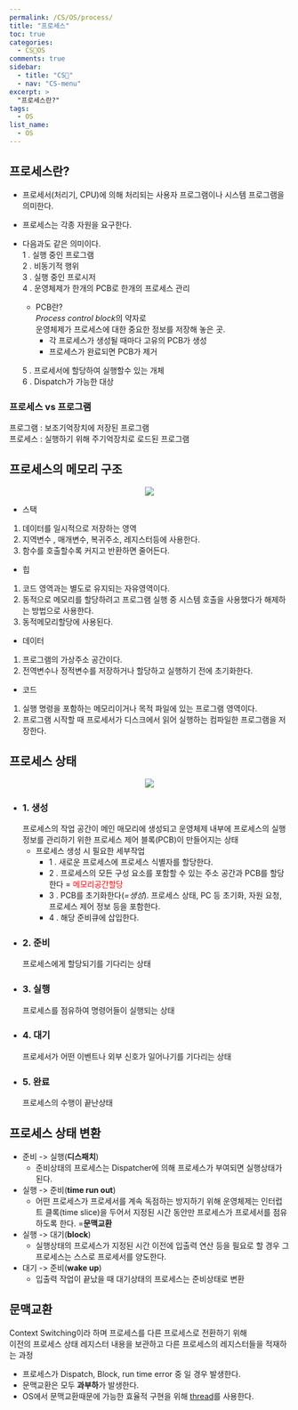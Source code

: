 ```yaml
---
permalink: /CS/OS/process/
title: "프로세스"
toc: true
categories:
  - CS🐰OS
comments: true
sidebar:
  - title: "CS🐰"
  - nav: "CS-menu"
excerpt: >
  "프로세스란?"
tags:
  - OS
list_name:
  - OS
---
```

## 프로세스란?
- 프로세서(처리기, CPU)에 의해 처리되는 사용자 프로그램이나 시스템 프로그램을 의미한다.  
- 프로세스는 각종 자원을 요구한다.

- 다음과도 같은 의미이다.  
1 . 실행 중인 프로그램  
2 . 비동기적 행위  
3 . 실행 중인 프로시저  
4 . 운영체제가 한개의 PCB로 한개의 프로세스 관리  
   - PCB란?  
     *Process control block*의 약자로  
     운영체제가 프로세스에 대한 중요한 정보를 저장해 놓은 곳.  
     - 각 프로세스가 생성될 때마다 고유의 PCB가 생성  
     - 프로세스가 완료되면 PCB가 제거  

   5 . 프로세서에 할당하여 실행할수 있는 개체  
   6 . Dispatch가 가능한 대상

### 프로세스 vs 프로그램
프로그램 : 보조기억장치에 저장된 프로그램  
프로세스 : 실행하기 위해 주기억장치로 로드된 프로그램

## 프로세스의 메모리 구조

<p align="center"><img src="{{site.baseurl}}/assets/images/CS/process.png"></p>

- 스택   
1) 데이터를 일시적으로 저장하는 영역  
2) 지역변수 , 매개변수, 복귀주소, 레지스터등에 사용한다.  
3) 함수를 호출할수록 커지고 반환하면 줄어든다.  

- 힙  
1) 코드 영역과는 별도로 유지되는 자유영역이다.  
2) 동적으로 메모리를 할당하려고 프로그램 실행 중 시스템 호출을 사용했다가 해제하는 방법으로 사용한다.  
3) 동적메모리할당에 사용된다.  

- 데이터  
1) 프로그램의 가상주소 공간이다.  
2) 전역변수나 정적변수를 저장하거나 할당하고 실행하기 전에 초기화한다.  

- 코드  
1) 실행 명령을 포함하는 메모리이거나 목적 파일에 있는 프로그램 영역이다.  
2) 프로그램 시작할 때 프로세서가 디스크에서 읽어 실행하는 컴파일한 프로그램을 저장한다.  

## 프로세스 상태

<p align="center"><img src="{{site.baseurl}}/assets/images/CS/processState.png"></p>

- ### 1. 생성
  프로세스의 작업 공간이 메인 매모리에 생성되고 운영체제 내부에 프로세스의 실행정보를 관리하기 위한 프로세스 제어 블록(PCB)이 만들어지는 상태
  - 프로세스 생성 시 필요한 세부작업
    - 1 . 새로운 프로세스에 프로세스 식별자를 할당한다.
    - 2 . 프로세스의 모든 구성 요소를 포함할 수 있는 주소 공간과 PCB를 할당한다 = <span style="color:red">메모리공간할당</span>
    - 3 . PCB를 초기화한다(*=생성*). 프로세스 상태, PC 등 초기화, 자원 요청, 프로세스 제어 정보 등을 포함한다.
    - 4 . 해당 준비큐에 삽입한다.
- ### 2. 준비
  프로세스에게 할당되기를 기다리는 상태
- ### 3. 실행
  프로세스를 점유하여 명령어들이 실행되는 상태
- ### 4. 대기
  프로세서가 어떤 이벤트나 외부 신호가 일어나기를 기다리는 상태
- ### 5. 완료
  프로세스의 수행이 끝난상태

## 프로세스 상태 변환
- 준비 -> 실행(**디스패치**)
  - 준비상태의 프로세스는 Dispatcher에 의해 프로세스가 부여되면 실행상태가 된다.
- 실행 -> 준비(**time run out**)
  - 어떤 프로세스가 프로세서를 계속 독점하는 방지하기 위해 운영체제는 인터럽트 클록(time slice)을 두어서 지정된 시간 동안만 프로세스가 프로세서를 점유하도록 한다. =**문맥교환**
- 실행 -> 대기(**block**)
  - 실행상태의 프로세스가 지정된 시간 이전에 입출력 연산 등을 필요로 할 경우 그 프로세스는 스스로 프로세서를 양도한다.
- 대기 -> 준비(**wake up**)
  - 입출력 작업이 끝났을 때 대기상태의 프로세스는 준비상태로 변환

## 문맥교환
Context Switching이라 하며 프로세스를 다른 프로세스로 전환하기 위해  
이전의 프로세스 상태 레지스터 내용을 보관하고 다른 프로세스의 레지스터들을 적재하는 과정  

- 프로세스가 Dispatch, Block, run time error 중 일 경우 발생한다.
- 문맥교환은 모두 **과부하**가 발생한다.
- OS에서 문맥교환때문에 가능한 효율적 구현을 위해 [thread](https://chanyoung-dev.github.io/CS/OS/thread/)를 사용한다.